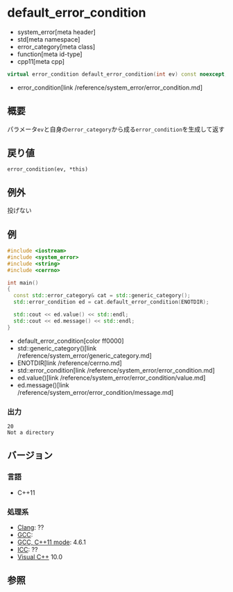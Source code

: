 # default_error_condition
* system_error[meta header]
* std[meta namespace]
* error_category[meta class]
* function[meta id-type]
* cpp11[meta cpp]

```cpp
virtual error_condition default_error_condition(int ev) const noexcept;
```
* error_condition[link /reference/system_error/error_condition.md]

## 概要
パラメータ`ev`と自身の`error_category`から成る`error_condition`を生成して返す


## 戻り値
`error_condition(ev, *this)`


## 例外
投げない


## 例
```cpp
#include <iostream>
#include <system_error>
#include <string>
#include <cerrno>

int main()
{
  const std::error_category& cat = std::generic_category();
  std::error_condition ed = cat.default_error_condition(ENOTDIR);

  std::cout << ed.value() << std::endl;
  std::cout << ed.message() << std::endl;
}
```
* default_error_condition[color ff0000]
* std::generic_category()[link /reference/system_error/generic_category.md]
* ENOTDIR[link /reference/cerrno.md]
* std::error_condition[link /reference/system_error/error_condition.md]
* ed.value()[link /reference/system_error/error_condition/value.md]
* ed.message()[link /reference/system_error/error_condition/message.md]

### 出力
```
20
Not a directory
```

## バージョン
### 言語
- C++11

### 処理系
- [Clang](/implementation.md#clang): ??
- [GCC](/implementation.md#gcc): 
- [GCC, C++11 mode](/implementation.md#gcc): 4.6.1
- [ICC](/implementation.md#icc): ??
- [Visual C++](/implementation.md#visual_cpp) 10.0


## 参照
